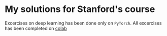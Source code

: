 # My solutions for Stanford's course

Excercises on deep learning has been done only on `PyTorch`.
All excercises has been completed on [colab](colab.research.google.com)
